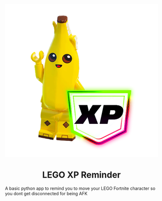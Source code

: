 <div align="center">
<a href="https://github.com/Djihads80/LegoXPReminder/releases/latest"><img src="https://raw.githubusercontent.com/Djihads80/LegoXPRemider/refs/heads/main/banana.png" alt="logo"></a>

</div>
<h1 align="center">LEGO XP Reminder</h1>

A basic python app to remind you to move your LEGO Fortnite character so you dont get disconnected for being AFK
